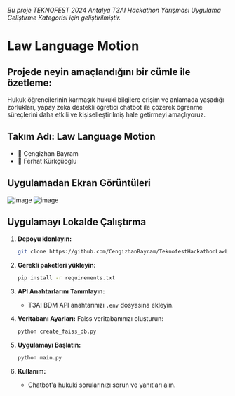 *Bu proje TEKNOFEST 2024 Antalya T3AI Hackathon Yarışması Uygulama Geliştirme Kategorisi için geliştirilmiştir.*

# Law Language Motion

## Projede neyin amaçlandığını bir cümle ile özetleme: 
Hukuk öğrencilerinin karmaşık hukuki bilgilere erişim ve anlamada yaşadığı zorlukları, yapay zeka destekli öğretici chatbot ile çözerek öğrenme süreçlerini daha etkili ve kişiselleştirilmiş hale getirmeyi amaçlıyoruz.

## Takım Adı: Law Language Motion
- 👤 Cengizhan Bayram
- 👤 Ferhat Kürkçüoğlu

## Uygulamadan Ekran Görüntüleri

![image](https://github.com/user-attachments/assets/ade142d4-12d7-4c6b-9def-8933b6aa6dc6)
![image](https://github.com/user-attachments/assets/485f93dc-cc0e-4ae5-8536-ffe623044f30)

## Uygulamayı Lokalde Çalıştırma

1. **Depoyu klonlayın:**
    ```bash
    git clone https://github.com/CengizhanBayram/TeknofestHackathonLawLanguageMotion.git
    ```

2. **Gerekli paketleri yükleyin:**
    ```bash
    pip install -r requirements.txt
    ```

3. **API Anahtarlarını Tanımlayın:**
    - T3AI BDM API anahtarınızı `.env` dosyasına ekleyin.

4. **Veritabanı Ayarları:**
    Faiss veritabanınızı oluşturun:
    ```bash
    python create_faiss_db.py
    ```

5. **Uygulamayı Başlatın:**
    ```bash
    python main.py
    ```

6. **Kullanım:**
    - Chatbot'a hukuki sorularınızı sorun ve yanıtları alın.
